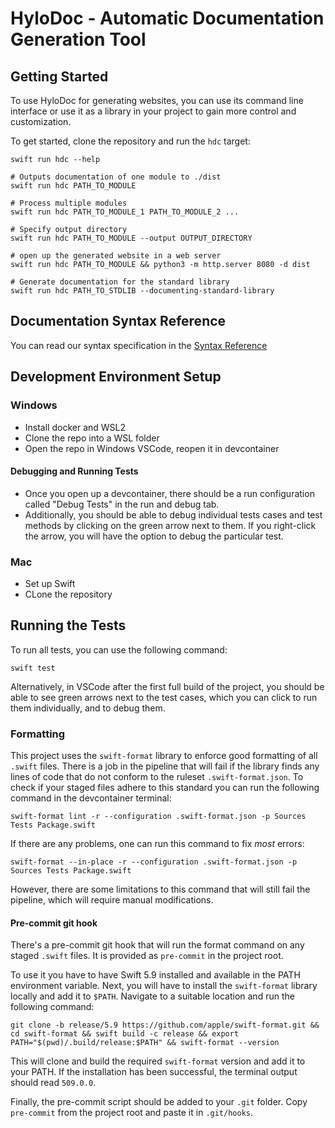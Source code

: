 # HyloDoc - Automatic Documentation Generation Tool

## Getting Started
To use HyloDoc for generating websites, you can use its command line interface or use it as a library in your project
to gain more control and customization.

To get started, clone the repository and run the `hdc` target:
```shell
swift run hdc --help

# Outputs documentation of one module to ./dist
swift run hdc PATH_TO_MODULE

# Process multiple modules
swift run hdc PATH_TO_MODULE_1 PATH_TO_MODULE_2 ...

# Specify output directory
swift run hdc PATH_TO_MODULE --output OUTPUT_DIRECTORY

# open up the generated website in a web server
swift run hdc PATH_TO_MODULE && python3 -m http.server 8080 -d dist

# Generate documentation for the standard library
swift run hdc PATH_TO_STDLIB --documenting-standard-library
```

## Documentation Syntax Reference
You can read our syntax specification in the [Syntax Reference](./SyntaxReference.md)
## Development Environment Setup
### Windows
- Install docker and WSL2
- Clone the repo into a WSL folder
- Open the repo in Windows VSCode, reopen it in devcontainer

#### Debugging and Running Tests
- Once you open up a devcontainer, there should be a run configuration called "Debug Tests" in the run and debug tab.
- Additionally, you should be able to debug individual tests cases and test methods by clicking on the green arrow next 
  to them. If you right-click the arrow, you will have the option to debug the particular test.

### Mac
- Set up Swift
- CLone the repository

## Running the Tests
To run all tests, you can use the following command:
```shell
swift test
```
Alternatively, in VSCode after the first full build of the project, you should be able to see green arrows next to the 
test cases, which you can click to run them individually, and to debug them.

### Formatting

This project uses the `swift-format` library to enforce good formatting of all `.swift` files. There is a job in the 
pipeline that will fail if the library finds any lines of code that do not conform to the ruleset `.swift-format.json`.
To check if your staged files adhere to this standard you can run the following command in the devcontainer terminal:

```
swift-format lint -r --configuration .swift-format.json -p Sources Tests Package.swift
```

If there are any problems, one can run this command to fix *most* errors:
```
swift-format --in-place -r --configuration .swift-format.json -p Sources Tests Package.swift
```

However, there are some limitations to this command that will still fail the pipeline, which will require manual 
modifications.

#### Pre-commit git hook

There's a pre-commit git hook that will run the format command on any staged `.swift` files. It is provided as 
`pre-commit` in the project root.

To use it you have to have Swift 5.9 installed and available in the PATH environment variable. Next, you will have to 
install the `swift-format` library locally and add it to `$PATH`. Navigate to a suitable location and run the following
command:

```
git clone -b release/5.9 https://github.com/apple/swift-format.git && cd swift-format && swift build -c release && export PATH="$(pwd)/.build/release:$PATH" && swift-format --version
```

This will clone and build the required `swift-format` version and add it to your PATH. If the installation has been 
successful, the terminal output should read `509.0.0`.

Finally, the pre-commit script should be added to your `.git` folder. Copy `pre-commit` from the project root and paste 
it in `.git/hooks`. 
